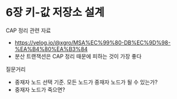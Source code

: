 # 6장 키-값 저장소 설계

CAP 정리 관련 자료
- https://velog.io/@xgro/MSA%EC%99%80-DB%EC%9D%98-%EA%B4%80%EA%B3%84
- 분산 트랜잭션은 CAP 정리 때문에 피하는 것이 가장 좋다

질문거리
- 중재자 노드 선택 기준. 모든 노드가 중재자 노드가 될 수 있는가?
- 중재자 노드가 죽으면?
